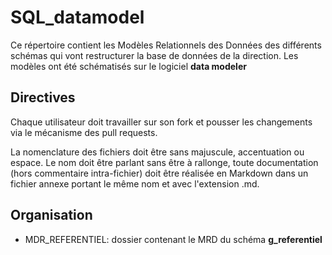 # SQL_datamodel

Ce répertoire contient les Modèles Relationnels des Données des différents schémas qui vont restructurer la base de données de la direction. Les modèles ont été schématisés sur le logiciel **data modeler**

## Directives

Chaque utilisateur doit travailler sur son fork et pousser les changements via le mécanisme des pull requests.

La nomenclature des fichiers doit être sans majuscule, accentuation ou espace. Le nom doit être parlant sans être à rallonge, toute documentation (hors commentaire intra-fichier) doit être réalisée en Markdown dans un fichier annexe portant le même nom et avec l'extension .md.

## Organisation

* MDR_REFERENTIEL: dossier contenant le MRD du schéma **g_referentiel**